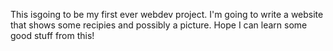 This isgoing to be my first ever webdev project. I'm going to write a website that shows some recipies and possibly a picture. Hope I can learn some good stuff from this!